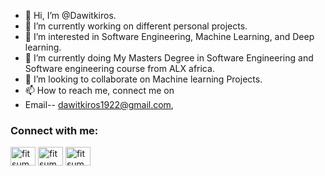 - 👋 Hi, I’m @Dawitkiros.
- 🔭 I’m currently working on different personal projects.
- 👀 I’m interested in Software Engineering, Machine Learning, and Deep learning.
- 🌱 I’m currently doing My Masters Degree in Software Engineering and Software engineering course from ALX africa.
- 💞️ I’m looking to collaborate on Machine learning Projects.
- 📫 How to reach me, connect me on 
-   Email-- dawitkiros1922@gmail.com,


<h3 align="left">Connect with me:</h3>
<p align="left">
<a href="https://twitter.com/dawit_kiros_/" target="blank"><img align="center" src="https://raw.githubusercontent.com/rahuldkjain/github-profile-readme-generator/master/src/images/icons/Social/twitter.svg" alt="fitsum" height="30" width="40" /></a>
<a href="https://www.linkedin.com/in/dawit-kiros/" target="blank"><img align="center" src="https://raw.githubusercontent.com/rahuldkjain/github-profile-readme-generator/master/src/images/icons/Social/linked-in-alt.svg" alt="fitsum" height="30" width="40" /></a>
<a href="https://www.instagram.com/dawit_kiros_/" target="blank"><img align="center" src="https://raw.githubusercontent.com/rahuldkjain/github-profile-readme-generator/master/src/images/icons/Social/instagram.svg" alt="fitsum" height="30" width="40" /></a>
</p>
